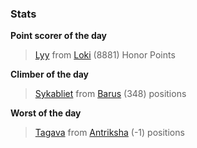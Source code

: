 

### Stats

**Point scorer of the day**
>[Lyy](/#/character/Loki/563801) from [Loki](/#/ranking/Loki)  (8881) Honor Points


**Climber of the day**
>[Sykabliet](/#/character/Barus/932608) from [Barus](/#/ranking/Barus)  (348) positions


**Worst of the day**
>[Tagava](/#/character/Antriksha/191562) from [Antriksha](/#/ranking/Antriksha)  (-1) positions


